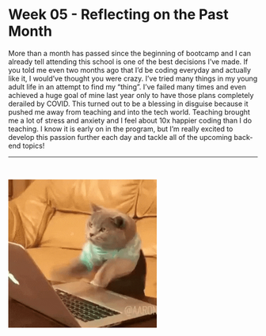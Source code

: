 # Week 05 - Reflecting on the Past Month

More than a month has passed since the beginning of bootcamp and I can already tell attending this school is one of the best decisions I’ve made. If you told me even two months ago that I’d be coding everyday and actually like it, I would’ve thought you were crazy. I’ve tried many things in my young adult life in an attempt to find my “thing”. I’ve failed many times and even achieved a huge goal of mine last year only to have those plans completely derailed by COVID. This turned out to be a blessing in disguise because it pushed me away from teaching and into the tech world. Teaching brought me a lot of stress and anxiety and I feel about 10x happier coding than I do teaching. I know it is early on in the program, but I’m really excited to develop this passion further each day and tackle all of the upcoming back-end topics!
<hr>

<br>

![cat gif](images/cat.gif)